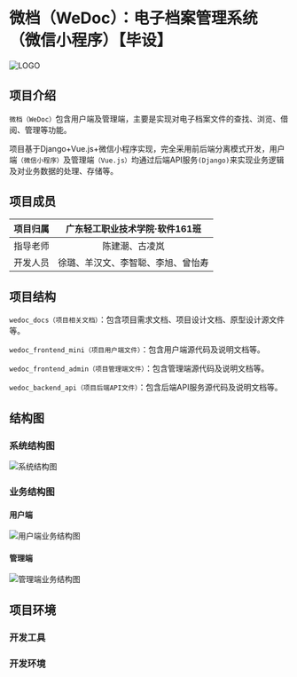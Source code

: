 # 微档（WeDoc）：电子档案管理系统（微信小程序）【毕设】

![LOGO](http://img.beastwn.com/ipic/s8gn8.jpg)

## 项目介绍

`微档（WeDoc）`包含用户端及管理端，主要是实现对电子档案文件的查找、浏览、借阅、管理等功能。

项目基于Django+Vue.js+微信小程序实现，完全采用前后端分离模式开发，用户端`（微信小程序）`及管理端`（Vue.js）`均通过后端API服务`(Django)`来实现业务逻辑及对业务数据的处理、存储等。

## 项目成员

| 项目归属 | 广东轻工职业技术学院·软件161班 |
| :------: | :-----------: |
| 指导老师 | 陈建潮、古凌岚 |
| 开发人员 | 徐璐、羊汉文、李智聪、李旭、曾怡寿 |

## 项目结构

`wedoc_docs（项目相关文档）`：包含项目需求文档、项目设计文档、原型设计源文件等。

`wedoc_frontend_mini（项目用户端文件）`：包含用户端源代码及说明文档等。

`wedoc_frontend_admin（项目管理端文件）`：包含管理端源代码及说明文档等。

`wedoc_backend_api（项目后端API文件）`：包含后端API服务源代码及说明文档等。

## 结构图

### 系统结构图
![系统结构图](http://img.beastwn.com/ipic/sks1f.jpg)

### 业务结构图

#### 用户端
![用户端业务结构图](http://img.beastwn.com/ipic/hgxe1.png)

#### 管理端
![管理端业务结构图](http://img.beastwn.com/ipic/fhsri.png)

## 项目环境

### 开发工具

### 开发环境

